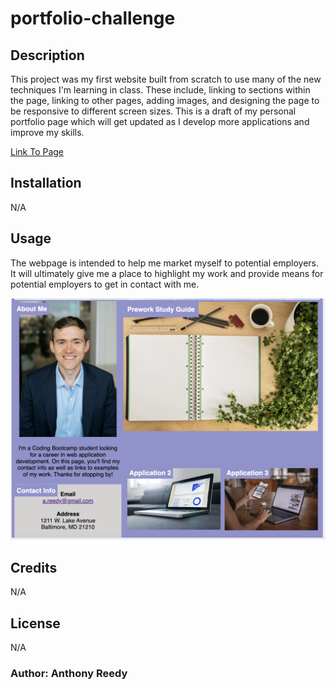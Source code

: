 # portfolio-challenge

## Description

This project was my first website built from scratch to use many of the new techniques I'm learning in class. These include, linking to sections within the page, linking to other pages, adding images, and designing the page to be responsive to different screen sizes. This is a draft of my personal portfolio page which will get updated as I develop more applications and improve my skills. 

[Link To Page](https://asreedy82.github.io/portfolio-challenge//)

## Installation

N/A

## Usage

The webpage is intended to help me market myself to potential employers. It will ultimately give me a place to highlight my work and provide means for potential employers to get in contact with me.

![Screen shot of main section of website](assets/images/portfolio-challenge-screenshot.png)

## Credits

N/A

## License

N/A

### Author: Anthony Reedy